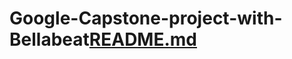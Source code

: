 # Google-Capstone-project-with-Bellabeat[README.md](https://github.com/antonyaruns/Google-Capstone-project-with-Bellabeat/files/13615823/README.md)
